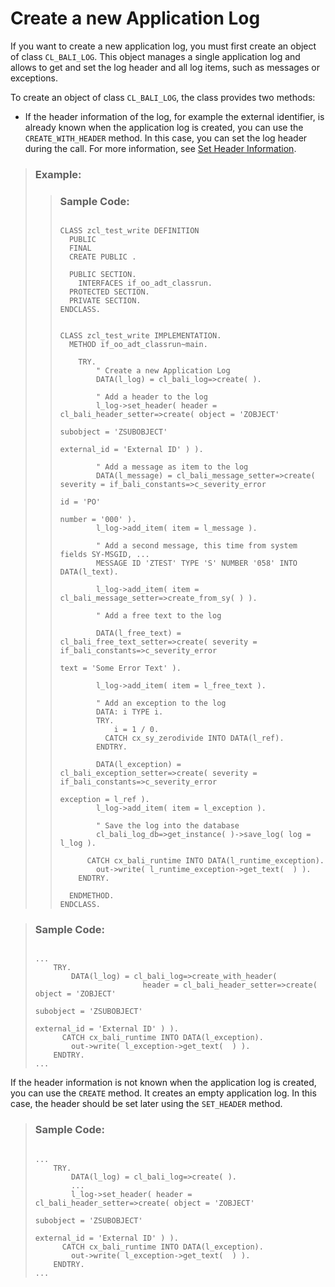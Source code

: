 <!-- loiof7c20f7b2fce4fbaba79ae0c5182d869 -->

# Create a new Application Log

If you want to create a new application log, you must first create an object of class `CL_BALI_LOG`. This object manages a single application log and allows to get and set the log header and all log items, such as messages or exceptions.

To create an object of class `CL_BALI_LOG`, the class provides two methods:

-   If the header information of the log, for example the external identifier, is already known when the application log is created, you can use the `CREATE_WITH_HEADER` method. In this case, you can set the log header during the call. For more information, see [Set Header Information](Set_Header_Information_b962eb9.md).


> ### Example:  
> > ### Sample Code:  
> > ```
> > 
> > CLASS zcl_test_write DEFINITION
> >   PUBLIC
> >   FINAL
> >   CREATE PUBLIC .
> > 
> >   PUBLIC SECTION.
> >     INTERFACES if_oo_adt_classrun.
> >   PROTECTED SECTION.
> >   PRIVATE SECTION.
> > ENDCLASS.
> > 
> > 
> > CLASS zcl_test_write IMPLEMENTATION.
> >   METHOD if_oo_adt_classrun~main.
> > 
> >     TRY.
> >         " Create a new Application Log
> >         DATA(l_log) = cl_bali_log=>create( ).
> > 
> >         " Add a header to the log
> >         l_log->set_header( header = cl_bali_header_setter=>create( object = 'ZOBJECT'
> >                                                                    subobject = 'ZSUBOBJECT'
> >                                                                    external_id = 'External ID' ) ).
> > 
> >         " Add a message as item to the log
> >         DATA(l_message) = cl_bali_message_setter=>create( severity = if_bali_constants=>c_severity_error
> >                                                           id = 'PO'
> >                                                           number = '000' ).
> >         l_log->add_item( item = l_message ).
> > 
> >         " Add a second message, this time from system fields SY-MSGID, ...
> >         MESSAGE ID 'ZTEST' TYPE 'S' NUMBER '058' INTO DATA(l_text).
> > 
> >         l_log->add_item( item = cl_bali_message_setter=>create_from_sy( ) ).
> > 
> >         " Add a free text to the log
> > 
> >         DATA(l_free_text) = cl_bali_free_text_setter=>create( severity = if_bali_constants=>c_severity_error
> >                                                               text = 'Some Error Text' ).
> > 
> >         l_log->add_item( item = l_free_text ).
> > 
> >         " Add an exception to the log
> >         DATA: i TYPE i.
> >         TRY.
> >             i = 1 / 0.
> >           CATCH cx_sy_zerodivide INTO DATA(l_ref).
> >         ENDTRY.
> > 
> >         DATA(l_exception) = cl_bali_exception_setter=>create( severity = if_bali_constants=>c_severity_error
> >                                                               exception = l_ref ).
> >         l_log->add_item( item = l_exception ).
> > 
> >         " Save the log into the database
> >         cl_bali_log_db=>get_instance( )->save_log( log = l_log ).
> > 
> >       CATCH cx_bali_runtime INTO DATA(l_runtime_exception).
> >         out->write( l_runtime_exception->get_text(  ) ).
> >     ENDTRY.
> > 
> >   ENDMETHOD.
> > ENDCLASS.
> > 
> > ```

> ### Sample Code:  
> ```
> 
> ...
>     TRY.
>         DATA(l_log) = cl_bali_log=>create_with_header(
>                         header = cl_bali_header_setter=>create( object = 'ZOBJECT'
>                                                                 subobject = 'ZSUBOBJECT'
>                                                                 external_id = 'External ID' ) ).
>       CATCH cx_bali_runtime INTO DATA(l_exception).
>         out->write( l_exception->get_text(  ) ).
>     ENDTRY.
> ...
> ```

If the header information is not known when the application log is created, you can use the `CREATE` method. It creates an empty application log. In this case, the header should be set later using the `SET_HEADER` method.

> ### Sample Code:  
> ```
> 
> ...
>     TRY.
>         DATA(l_log) = cl_bali_log=>create( ).
>         ...
>         l_log->set_header( header = cl_bali_header_setter=>create( object = 'ZOBJECT'
>                                                                    subobject = 'ZSUBOBJECT'
>                                                                    external_id = 'External ID' ) ).
>       CATCH cx_bali_runtime INTO DATA(l_exception).
>         out->write( l_exception->get_text(  ) ).
>     ENDTRY.
> ...
> ```

